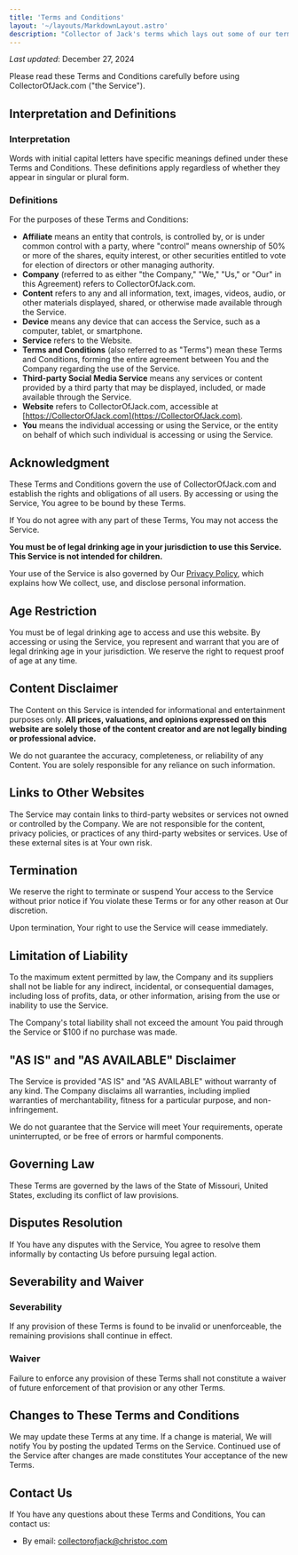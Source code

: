 ```yaml
---
title: 'Terms and Conditions'
layout: '~/layouts/MarkdownLayout.astro'
description: "Collector of Jack's terms which lays out some of our terms of service and policies."
---
```


_Last updated_: December 27, 2024

Please read these Terms and Conditions carefully before using CollectorOfJack.com ("the Service").

## Interpretation and Definitions

### Interpretation

Words with initial capital letters have specific meanings defined under these Terms and Conditions. These definitions apply regardless of whether they appear in singular or plural form.

### Definitions

For the purposes of these Terms and Conditions:

- **Affiliate** means an entity that controls, is controlled by, or is under common control with a party, where "control" means ownership of 50% or more of the shares, equity interest, or other securities entitled to vote for election of directors or other managing authority.
- **Company** (referred to as either "the Company," "We," "Us," or "Our" in this Agreement) refers to CollectorOfJack.com.
- **Content** refers to any and all information, text, images, videos, audio, or other materials displayed, shared, or otherwise made available through the Service.
- **Device** means any device that can access the Service, such as a computer, tablet, or smartphone.
- **Service** refers to the Website.
- **Terms and Conditions** (also referred to as "Terms") mean these Terms and Conditions, forming the entire agreement between You and the Company regarding the use of the Service.
- **Third-party Social Media Service** means any services or content provided by a third party that may be displayed, included, or made available through the Service.
- **Website** refers to CollectorOfJack.com, accessible at [https://CollectorOfJack.com](https://CollectorOfJack.com). 
- **You** means the individual accessing or using the Service, or the entity on behalf of which such individual is accessing or using the Service.

## Acknowledgment

These Terms and Conditions govern the use of CollectorOfJack.com and establish the rights and obligations of all users. By accessing or using the Service, You agree to be bound by these Terms.

If You do not agree with any part of these Terms, You may not access the Service. 

**You must be of legal drinking age in your jurisdiction to use this Service. This Service is not intended for children.**

Your use of the Service is also governed by Our [Privacy Policy](/privacy), which explains how We collect, use, and disclose personal information.

## Age Restriction

You must be of legal drinking age to access and use this website. By accessing or using the Service, you represent and warrant that you are of legal drinking age in your jurisdiction. We reserve the right to request proof of age at any time.

## Content Disclaimer

The Content on this Service is intended for informational and entertainment purposes only. **All prices, valuations, and opinions expressed on this website are solely those of the content creator and are not legally binding or professional advice.**  

We do not guarantee the accuracy, completeness, or reliability of any Content. You are solely responsible for any reliance on such information.

## Links to Other Websites

The Service may contain links to third-party websites or services not owned or controlled by the Company. We are not responsible for the content, privacy policies, or practices of any third-party websites or services. Use of these external sites is at Your own risk.

## Termination

We reserve the right to terminate or suspend Your access to the Service without prior notice if You violate these Terms or for any other reason at Our discretion.

Upon termination, Your right to use the Service will cease immediately.

## Limitation of Liability

To the maximum extent permitted by law, the Company and its suppliers shall not be liable for any indirect, incidental, or consequential damages, including loss of profits, data, or other information, arising from the use or inability to use the Service.

The Company's total liability shall not exceed the amount You paid through the Service or $100 if no purchase was made.

## "AS IS" and "AS AVAILABLE" Disclaimer

The Service is provided "AS IS" and "AS AVAILABLE" without warranty of any kind. The Company disclaims all warranties, including implied warranties of merchantability, fitness for a particular purpose, and non-infringement. 

We do not guarantee that the Service will meet Your requirements, operate uninterrupted, or be free of errors or harmful components.

## Governing Law

These Terms are governed by the laws of the State of Missouri, United States, excluding its conflict of law provisions.

## Disputes Resolution

If You have any disputes with the Service, You agree to resolve them informally by contacting Us before pursuing legal action.

## Severability and Waiver

### Severability

If any provision of these Terms is found to be invalid or unenforceable, the remaining provisions shall continue in effect.

### Waiver

Failure to enforce any provision of these Terms shall not constitute a waiver of future enforcement of that provision or any other Terms.

## Changes to These Terms and Conditions

We may update these Terms at any time. If a change is material, We will notify You by posting the updated Terms on the Service. Continued use of the Service after changes are made constitutes Your acceptance of the new Terms.

## Contact Us

If You have any questions about these Terms and Conditions, You can contact us:

- By email: collectorofjack@christoc.com